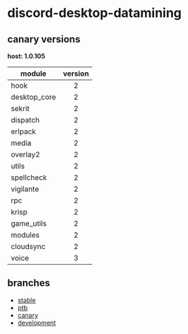 # discord-desktop-datamining

## canary versions

**host: 1.0.105**

| module | version |
| ------ | :-----: |
| hook | 2 |
| desktop_core | 2 |
| sekrit | 2 |
| dispatch | 2 |
| erlpack | 2 |
| media | 2 |
| overlay2 | 2 |
| utils | 2 |
| spellcheck | 2 |
| vigilante | 2 |
| rpc | 2 |
| krisp | 2 |
| game_utils | 2 |
| modules | 2 |
| cloudsync | 2 |
| voice | 3 |

## branches

- [stable](https://github.com/OpenAsar/discord-desktop-datamining/tree/stable)
- [ptb](https://github.com/OpenAsar/discord-desktop-datamining/tree/ptb)
- [canary](https://github.com/OpenAsar/discord-desktop-datamining/tree/canary)
- [development](https://github.com/OpenAsar/discord-desktop-datamining/tree/development)